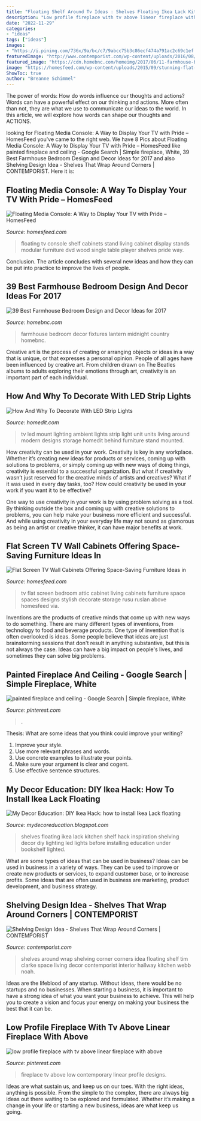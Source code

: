 ```yaml
---
title: "Floating Shelf Around Tv Ideas : Shelves Floating Ikea Lack Kitchen Shelf Hack Inspiration Shelving Decor Diy Lighting Led Lights Before Installing Education Under Bookshelf Lighted"
description: "Low profile fireplace with tv above linear fireplace with above"
date: "2022-11-29"
categories:
- "ideas"
tags: ["ideas"]
images:
- "https://i.pinimg.com/736x/9a/bc/c7/9abcc75b3c86ecf474a791ac2c69c1ef.jpg"
featuredImage: "http://www.contemporist.com/wp-content/uploads/2016/08/wrap-around-shelves_070816_01a-800x1200.jpg"
featured_image: "https://cdn.homebnc.com/homeimg/2017/06/11-farmhouse-bedroom-design-decor-ideas-homebnc.jpg"
image: "https://homesfeed.com/wp-content/uploads/2015/09/stunning-flat-screen-tv-wall-cabinet-in-living-room-ideas-with-shelf-and-book-case-plus-laminated-flooe-and-side-table-and-potted-plant.jpg"
ShowToc: true
author: "Breanne Schimmel"
---
```



The power of words: How do words influence our thoughts and actions?
Words can have a powerful effect on our thinking and actions. More often than not, they are what we use to communicate our ideas to the world. In this article, we will explore how words can shape our thoughts and ACTIONS.

	

		
looking for Floating Media Console: A Way to Display Your TV with Pride – HomesFeed you've came to the right web. We have 8 Pics about Floating Media Console: A Way to Display Your TV with Pride – HomesFeed like painted fireplace and ceiling - Google Search | Simple fireplace, White, 39 Best Farmhouse Bedroom Design and Decor Ideas for 2017 and also Shelving Design Idea - Shelves That Wrap Around Corners | CONTEMPORIST. Here it is:
		
    
## Floating Media Console: A Way To Display Your TV With Pride – HomesFeed

<img loading=lazy src="https://homesfeed.com/wp-content/uploads/2015/05/wood-floating-media-console-with-shelves-DVD-player-sound-system-flat-TV-a-single-black-chair-with-white-pillow-small-side-table-with-some-decorative-stuffs-stand-lamp-white-fury.jpg" onerror="this.onerror=null;this.src='https://tse1.mm.bing.net/th?id=OIP.xN-94ipd6myq0lYPxgajXQHaE0&amp;pid=15.1';" alt="Floating Media Console: A Way to Display Your TV with Pride – HomesFeed">

_Source: homesfeed.com_

>floating tv console shelf cabinets stand living cabinet display stands modular furniture dvd wood single table player shelves pride way. 

	

Conclusion.
The article concludes with several new ideas and how they can be put into practice to improve the lives of people.

    
## 39 Best Farmhouse Bedroom Design And Decor Ideas For 2017

<img loading=lazy src="https://cdn.homebnc.com/homeimg/2017/06/11-farmhouse-bedroom-design-decor-ideas-homebnc.jpg" onerror="this.onerror=null;this.src='https://tse3.mm.bing.net/th?id=OIP.jITFE39DbFG_xaGUprtv5AHaME&amp;pid=15.1';" alt="39 Best Farmhouse Bedroom Design and Decor Ideas for 2017">

_Source: homebnc.com_

>farmhouse bedroom decor fixtures lantern midnight country homebnc. 

	

Creative art is the process of creating or arranging objects or ideas in a way that is unique, or that expresses a personal opinion. People of all ages have been influenced by creative art. From children drawn on The Beatles albums to adults exploring their emotions through art, creativity is an important part of each individual.

    
## How And Why To Decorate With LED Strip Lights

<img loading=lazy src="http://cdn.homedit.com/wp-content/uploads/2016/07/Around-TV-High-Efficiency-LED-Lighting.jpg" onerror="this.onerror=null;this.src='https://tse1.mm.bing.net/th?id=OIP.wcDzyq48bFpzsplt9ef40AHaFj&amp;pid=15.1';" alt="How And Why To Decorate With LED Strip Lights">

_Source: homedit.com_

>tv led mount lighting ambient lights strip light unit units living around modern designs storage homedit behind furniture stand mounted. 

	

How creativity can be used in your work.
Creativity is key in any workplace. Whether it’s creating new ideas for products or services, coming up with solutions to problems, or simply coming up with new ways of doing things, creativity is essential to a successful organization.
But what if creativity wasn’t just reserved for the creative minds of artists and creatives? What if it was used in every day tasks, too? How could creativity be used in your work if you want it to be effective?

One way to use creativity in your work is by using problem solving as a tool. By thinking outside the box and coming up with creative solutions to problems, you can help make your business more efficient and successful. And while using creativity in your everyday life may not sound as glamorous as being an artist or creative thinker, it can have major benefits at work.

    
## Flat Screen TV Wall Cabinets Offering Space-Saving Furniture Ideas In

<img loading=lazy src="https://homesfeed.com/wp-content/uploads/2015/09/stunning-flat-screen-tv-wall-cabinet-in-living-room-ideas-with-shelf-and-book-case-plus-laminated-flooe-and-side-table-and-potted-plant.jpg" onerror="this.onerror=null;this.src='https://tse3.mm.bing.net/th?id=OIP.AO9pm3X9Kx7lSqiB_QPtigHaFj&amp;pid=15.1';" alt="Flat Screen TV Wall Cabinets Offering Space-Saving Furniture Ideas in">

_Source: homesfeed.com_

>tv flat screen bedroom attic cabinet living cabinets furniture space spaces designs stylish decorate storage rusu ruslan above homesfeed via. 

	

Inventions are the products of creative minds that come up with new ways to do something. There are many different types of inventions, from technology to food and beverage products. One type of invention that is often overlooked is ideas. Some people believe that ideas are just brainstorming sessions that don't result in anything substantive, but this is not always the case. Ideas can have a big impact on people's lives, and sometimes they can solve big problems.

    
## Painted Fireplace And Ceiling - Google Search | Simple Fireplace, White

<img loading=lazy src="https://i.pinimg.com/736x/de/e9/ba/dee9bab7edb3bdd2258b46c0994f12f0.jpg" onerror="this.onerror=null;this.src='https://tse3.mm.bing.net/th?id=OIP.1K7HSPKTjtzo7UFfT5nB_gHaJV&amp;pid=15.1';" alt="painted fireplace and ceiling - Google Search | Simple fireplace, White">

_Source: pinterest.com_

>. 

	

Thesis: What are some ideas that you think could improve your writing?
1. Improve your style.
2. Use more relevant phrases and words.
3. Use concrete examples to illustrate your points.
4. Make sure your argument is clear and cogent.
5. Use effective sentence structures.

    
## My Decor Education: DIY Ikea Hack: How To Install Ikea Lack Floating

<img loading=lazy src="http://2.bp.blogspot.com/-8f1LJjkFy_Q/ULcyuzr1jEI/AAAAAAAAF2w/Yr5eLxYMdNU/s1600/Kitchen+Shelves+Inspiration+4.jpg" onerror="this.onerror=null;this.src='https://tse4.mm.bing.net/th?id=OIP.JCfzET4XI8Wj8PFvEkY7tQHaJ4&amp;pid=15.1';" alt="My Decor Education: DIY Ikea Hack: how to install Ikea Lack floating">

_Source: mydecoreducation.blogspot.com_

>shelves floating ikea lack kitchen shelf hack inspiration shelving decor diy lighting led lights before installing education under bookshelf lighted. 

	

What are some types of ideas that can be used in business?
Ideas can be used in business in a variety of ways. They can be used to improve or create new products or services, to expand customer base, or to increase profits. Some ideas that are often used in business are marketing, product development, and business strategy.

    
## Shelving Design Idea - Shelves That Wrap Around Corners | CONTEMPORIST

<img loading=lazy src="http://www.contemporist.com/wp-content/uploads/2016/08/wrap-around-shelves_070816_01a-800x1200.jpg" onerror="this.onerror=null;this.src='https://tse2.mm.bing.net/th?id=OIP.pQX3pW6WUWtfctdUTcvSoQHaLH&amp;pid=15.1';" alt="Shelving Design Idea - Shelves That Wrap Around Corners | CONTEMPORIST">

_Source: contemporist.com_

>shelves around wrap shelving corner corners idea floating shelf tim clarke space living decor contemporist interior hallway kitchen webb noah. 

	

Ideas are the lifeblood of any startup. Without ideas, there would be no startups and no businesses. When starting a business, it is important to have a strong idea of what you want your business to achieve. This will help you to create a vision and focus your energy on making your business the best that it can be.

    
## Low Profile Fireplace With Tv Above Linear Fireplace With Above

<img loading=lazy src="https://i.pinimg.com/736x/9a/bc/c7/9abcc75b3c86ecf474a791ac2c69c1ef.jpg" onerror="this.onerror=null;this.src='https://tse3.mm.bing.net/th?id=OIP.VsDiKUqjP_lN2Ii2a4HzvgHaJ3&amp;pid=15.1';" alt="low profile fireplace with tv above linear fireplace with above">

_Source: pinterest.com_

>fireplace tv above low contemporary linear profile designs. 

	

Ideas are what sustain us, and keep us on our toes. With the right ideas, anything is possible. From the simple to the complex, there are always big ideas out there waiting to be explored and formulated. Whether it’s making a change in your life or starting a new business, ideas are what keep us going.

